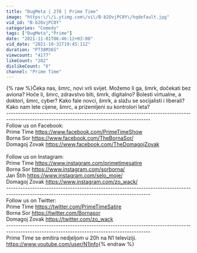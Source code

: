 ```yaml
---
title: "DugMeta | 278 | Prime Time"
image: "https:\/\/i.ytimg.com\/vi\/B-b2OvjPC0Y\/hqdefault.jpg"
vid_id: "B-b2OvjPC0Y"
categories: "Comedy"
tags: ["DugMeta","Prime"]
date: "2021-11-01T06:46:12+03:00"
vid_date: "2021-10-31T19:45:11Z"
duration: "PT38M36S"
viewcount: "4177"
likeCount: "282"
dislikeCount: "6"
channel: "Prime Time"
---
```

{% raw %}Čeka nas, šmrc, novi vrli svijet. Možemo li ga, šmrk, dočekati bez aviona? Hoće li, šmrc, zdravstvo biti, šmrk, digitalno? Bolesti virtualne, a doktori, šmrc, cyber? Kako fale novci, šmrk, a slažu se socijalisti i liberali? Kako nam lete cijene, šmrc, a prizemljeni su kontrolori leta?<br />-------------------------------------------------------------------------------------------------------------------------------------------<br />Follow us on Facebook:<br />Prime Time <a rel="nofollow" target="blank" href="https://www.facebook.com/PrimeTimeShow​​">https://www.facebook.com/PrimeTimeShow​​</a><br />Borna Sor  <a rel="nofollow" target="blank" href="https://www.facebook.com/TheBornaSor/​​​">https://www.facebook.com/TheBornaSor/​​​</a><br />Domagoj Zovak  <a rel="nofollow" target="blank" href="https://www.facebook.com/TheDomagojZovak">https://www.facebook.com/TheDomagojZovak</a><br /><br />Follow us on Instagram:<br />Prime Time <a rel="nofollow" target="blank" href="https://www.instagram.com/primetimesatire">https://www.instagram.com/primetimesatire</a><br />Borna Sor  <a rel="nofollow" target="blank" href="https://www.instagram.com/sorborna/​​​">https://www.instagram.com/sorborna/​​​</a><br />Jan Štih <a rel="nofollow" target="blank" href="https://www.instagram.com/selo_moje/​​">https://www.instagram.com/selo_moje/​​</a><br />Domagoj Zovak <a rel="nofollow" target="blank" href="https://www.instagram.com/zo_wack/​​​">https://www.instagram.com/zo_wack/​​​</a><br />-------------------------------------------------------------------------------------------------------------------------------------------<br />Follow us on Twitter:<br />Prime Time <a rel="nofollow" target="blank" href="https://twitter.com/PrimeTimeSatire">https://twitter.com/PrimeTimeSatire</a><br />Borna Sor  <a rel="nofollow" target="blank" href="https://twitter.com/Bornasor​​​​​​​​">https://twitter.com/Bornasor​​​​​​​​</a><br />Domagoj Zovak  <a rel="nofollow" target="blank" href="https://twitter.com/zo_wack​​​​​​​​">https://twitter.com/zo_wack​​​​​​​​</a><br />-------------------------------------------------------------------------------------------------------------------------------------------<br />Prime Time se emitira nedjeljom u 20h na N1 televiziji.<br /><a rel="nofollow" target="blank" href="https://www.youtube.com/user/N1info​​​​">https://www.youtube.com/user/N1info​​​​</a>{% endraw %}
